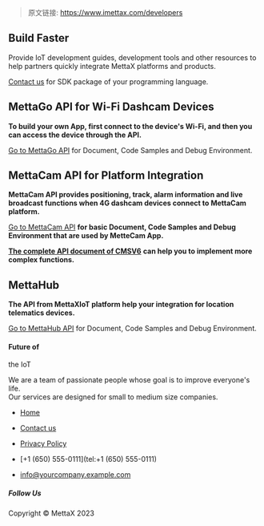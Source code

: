 > 原文链接: <https://www.imettax.com/developers> 

 ## Build Faster

Provide IoT development guides, development tools and other resources to help partners quickly integrate MettaX platforms and products.

[Contact us](https://www.imettax.com/contactus) for SDK package of your programming language.  



## MettaGo API for Wi-Fi Dashcam Devices

**To build your own App, first connect to the device's Wi-Fi, and then you can access the device through the API.**

[Go to MettaGo API](http://mettago-api.imettax.com/) for Document, Code Samples and Debug Environment.

## MettaCam API for Platform Integration  

**​MettaCam API provides positioning, track, alarm information and live broadcast functions when 4G dashcam devices connect to MettaCam platform.**

[Go to MettaCam API](http://mettacam-api.imettax.com/) **for basic Document, Code Samples and Debug Environment that are used by MetteCam App.**

[**The complete API document of CMSV6**](https://mettacam.com/808gps/open/webApi.html) **can help you to implement more complex functions.**  

## MettaHub  

**The API from MettaXIoT platform help your integration for location telematics devices.**

[Go to MettaHub API](http://mettahub-api.imettax.com/) for Document, Code Samples and Debug Environment​.


#### **Future of**  
the IoT

We are a team of passionate people whose goal is to improve everyone's life.  
Our services are designed for small to medium size companies.

-   [Home](/)
-   [Contact us](/contactus)
-   [Privacy Policy](/privacy)

-   [+1 (650) 555-0111](tel:+1 (650) 555-0111)
-   [info@yourcompany.example.com](mailto:info@yourcompany.example.com)

##### Follow Us

[](/website/social/facebook)[](/website/social/twitter)[](/website/social/instagram)

Copyright © MettaX 2023